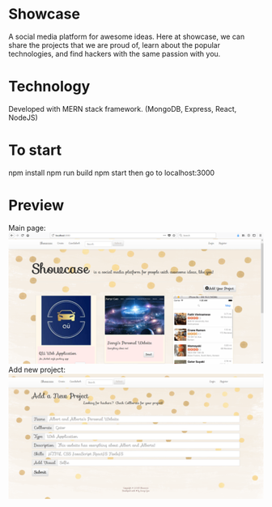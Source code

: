 # Showcase

A social media platform for awesome ideas. Here at showcase, we can share the projects that we are proud of, learn about the popular technologies, and find hackers with the same passion with you.

# Technology

Developed with MERN stack framework. (MongoDB, Express, React, NodeJS)

# To start
npm install
npm run build
npm start
then go to localhost:3000


# Preview
Main page:
![alt text](Demo/home.png "Main page")
Add new project:
![alt text](Demo/add.png "Add new project")
